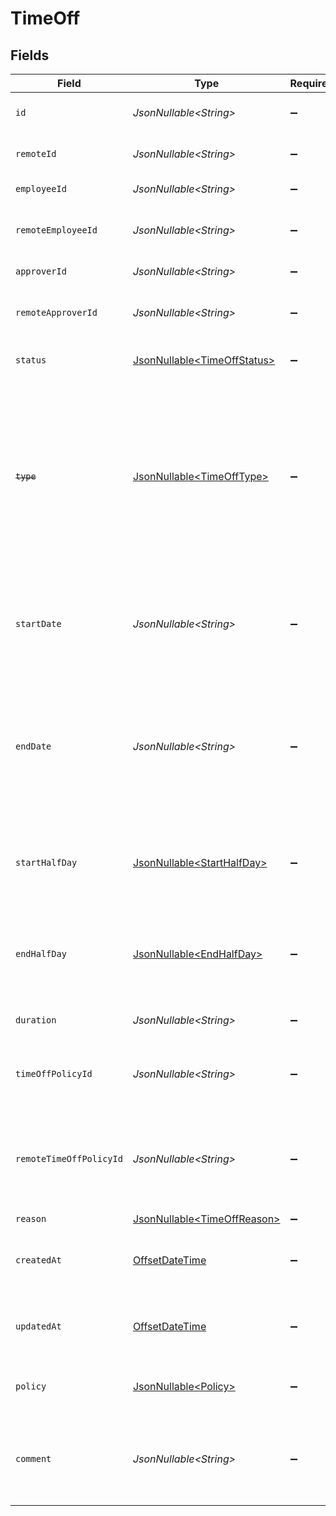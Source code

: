 # TimeOff


## Fields

| Field                                                                                                                                                     | Type                                                                                                                                                      | Required                                                                                                                                                  | Description                                                                                                                                               | Example                                                                                                                                                   |
| --------------------------------------------------------------------------------------------------------------------------------------------------------- | --------------------------------------------------------------------------------------------------------------------------------------------------------- | --------------------------------------------------------------------------------------------------------------------------------------------------------- | --------------------------------------------------------------------------------------------------------------------------------------------------------- | --------------------------------------------------------------------------------------------------------------------------------------------------------- |
| `id`                                                                                                                                                      | *JsonNullable\<String>*                                                                                                                                   | :heavy_minus_sign:                                                                                                                                        | Unique identifier                                                                                                                                         | 8187e5da-dc77-475e-9949-af0f1fa4e4e3                                                                                                                      |
| `remoteId`                                                                                                                                                | *JsonNullable\<String>*                                                                                                                                   | :heavy_minus_sign:                                                                                                                                        | Provider's unique identifier                                                                                                                              | 8187e5da-dc77-475e-9949-af0f1fa4e4e3                                                                                                                      |
| `employeeId`                                                                                                                                              | *JsonNullable\<String>*                                                                                                                                   | :heavy_minus_sign:                                                                                                                                        | The employee ID                                                                                                                                           | 1687-3                                                                                                                                                    |
| `remoteEmployeeId`                                                                                                                                        | *JsonNullable\<String>*                                                                                                                                   | :heavy_minus_sign:                                                                                                                                        | Provider's unique identifier of the employee                                                                                                              | e3cb75bf-aa84-466e-a6c1-b8322b257a48                                                                                                                      |
| `approverId`                                                                                                                                              | *JsonNullable\<String>*                                                                                                                                   | :heavy_minus_sign:                                                                                                                                        | The approver ID                                                                                                                                           | 1687-4                                                                                                                                                    |
| `remoteApproverId`                                                                                                                                        | *JsonNullable\<String>*                                                                                                                                   | :heavy_minus_sign:                                                                                                                                        | Provider's unique identifier of the approver                                                                                                              | e3cb75bf-aa84-466e-a6c1-b8322b257a48                                                                                                                      |
| `status`                                                                                                                                                  | [JsonNullable\<TimeOffStatus>](../../models/components/TimeOffStatus.md)                                                                                  | :heavy_minus_sign:                                                                                                                                        | The status of the time off request                                                                                                                        |                                                                                                                                                           |
| ~~`type`~~                                                                                                                                                | [JsonNullable\<TimeOffType>](../../models/components/TimeOffType.md)                                                                                      | :heavy_minus_sign:                                                                                                                                        | : warning: ** DEPRECATED **: This will be removed in a future release, please migrate away from it as soon as possible.<br/><br/>The type of the time off request |                                                                                                                                                           |
| `startDate`                                                                                                                                               | *JsonNullable\<String>*                                                                                                                                   | :heavy_minus_sign:                                                                                                                                        | The start date of the time off request (ISO8601 date-time without timezone)                                                                               | 2021-01-01T01:01:01.000                                                                                                                                   |
| `endDate`                                                                                                                                                 | *JsonNullable\<String>*                                                                                                                                   | :heavy_minus_sign:                                                                                                                                        | Inclusive end date of the time off request (ISO8601 date-time without timezone). The time off includes this day                                           | 2021-01-01T01:01:01.000                                                                                                                                   |
| `startHalfDay`                                                                                                                                            | [JsonNullable\<StartHalfDay>](../../models/components/StartHalfDay.md)                                                                                    | :heavy_minus_sign:                                                                                                                                        | True if the start of the time off request begins half way through the day                                                                                 | true                                                                                                                                                      |
| `endHalfDay`                                                                                                                                              | [JsonNullable\<EndHalfDay>](../../models/components/EndHalfDay.md)                                                                                        | :heavy_minus_sign:                                                                                                                                        | True if the end of the time off request ends half way through the day                                                                                     | true                                                                                                                                                      |
| `duration`                                                                                                                                                | *JsonNullable\<String>*                                                                                                                                   | :heavy_minus_sign:                                                                                                                                        | The duration of the time off request                                                                                                                      | P3Y6M4DT12H30M5S                                                                                                                                          |
| `timeOffPolicyId`                                                                                                                                         | *JsonNullable\<String>*                                                                                                                                   | :heavy_minus_sign:                                                                                                                                        | The time off policy id associated with this time off request                                                                                              | cx280928933                                                                                                                                               |
| `remoteTimeOffPolicyId`                                                                                                                                   | *JsonNullable\<String>*                                                                                                                                   | :heavy_minus_sign:                                                                                                                                        | Provider's unique identifier of the time off policy id associated with this time off request                                                              | e3cb75bf-aa84-466e-a6c1-b8322b257a48                                                                                                                      |
| `reason`                                                                                                                                                  | [JsonNullable\<TimeOffReason>](../../models/components/TimeOffReason.md)                                                                                  | :heavy_minus_sign:                                                                                                                                        | N/A                                                                                                                                                       |                                                                                                                                                           |
| `createdAt`                                                                                                                                               | [OffsetDateTime](https://docs.oracle.com/javase/8/docs/api/java/time/OffsetDateTime.html)                                                                 | :heavy_minus_sign:                                                                                                                                        | Timestamp when the time off request was created                                                                                                           | 2021-01-01T01:01:01.000Z                                                                                                                                  |
| `updatedAt`                                                                                                                                               | [OffsetDateTime](https://docs.oracle.com/javase/8/docs/api/java/time/OffsetDateTime.html)                                                                 | :heavy_minus_sign:                                                                                                                                        | Timestamp when the time off request was last updated                                                                                                      | 2021-01-01T01:01:01.000Z                                                                                                                                  |
| `policy`                                                                                                                                                  | [JsonNullable\<Policy>](../../models/components/Policy.md)                                                                                                | :heavy_minus_sign:                                                                                                                                        | The time off policy associated with Time Off                                                                                                              |                                                                                                                                                           |
| `comment`                                                                                                                                                 | *JsonNullable\<String>*                                                                                                                                   | :heavy_minus_sign:                                                                                                                                        | Allows users to provide additional context or notes for their time off request                                                                            | Taking a day off for personal reasons                                                                                                                     |